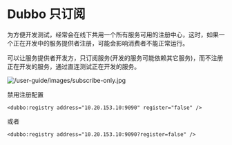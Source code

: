 # Dubbo 只订阅

为方便开发测试，经常会在线下共用一个所有服务可用的注册中心，这时，如果一个正在开发中的服务提供者注册，可能会影响消费者不能正常运行。

可以让服务提供者开发方，只订阅服务(开发的服务可能依赖其它服务)，而不注册正在开发的服务，通过直连测试正在开发的服务。

![/user-guide/images/subscribe-only.jpg](http://dubbo.io/books/dubbo-user-book/sources/images/subscribe-only.jpg)

禁用注册配置

```
<dubbo:registry address="10.20.153.10:9090" register="false" />

```

或者

```
<dubbo:registry address="10.20.153.10:9090?register=false" />
```

